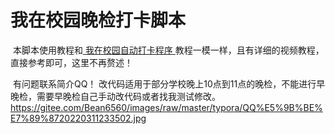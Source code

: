 # 我在校园晚检打卡脚本

​		本脚本使用教程和[ 我在校园自动打卡程序 ](https://github.com/bean661/WoZaiXiaoYuanPuncher)教程一模一样，且有详细的视频教程，直接参考即可，这里不再赘述！

​		有问题联系简介QQ！
改代码适用于部分学校晚上10点到11点的晚检，不能进行早晚检，需要早晚检自己手动改代码或者找我测试修改。
https://gitee.com/Bean6560/images/raw/master/typora/QQ%E5%9B%BE%E7%89%8720220311233502.jpg
